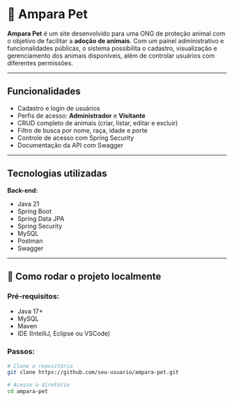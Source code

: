# 🐾 Ampara Pet

**Ampara Pet** é um site desenvolvido para uma ONG de proteção animal com o objetivo de facilitar a **adoção de animais**. Com um painel administrativo e funcionalidades públicas, o sistema possibilita o cadastro, visualização e gerenciamento dos animais disponíveis, além de controlar usuários com diferentes permissões.

---

## Funcionalidades

- Cadastro e login de usuários
- Perfis de acesso: **Administrador** e **Visitante**
-  CRUD completo de animais (criar, listar, editar e excluir)
-  Filtro de busca por nome, raça, idade e porte
-  Controle de acesso com Spring Security
-  Documentação da API com Swagger

---

##  Tecnologias utilizadas

**Back-end:**

- Java 21 
- Spring Boot 
- Spring Data JPA 
- Spring Security 
- MySQL 
- Postman
- Swagger

---

## 🚀 Como rodar o projeto localmente

### Pré-requisitos:

- Java 17+
- MySQL
- Maven
- IDE (IntelliJ, Eclipse ou VSCode)

### Passos:

```bash
# Clone o repositório
git clone https://github.com/seu-usuario/ampara-pet.git

# Acesse o diretório
cd ampara-pet
